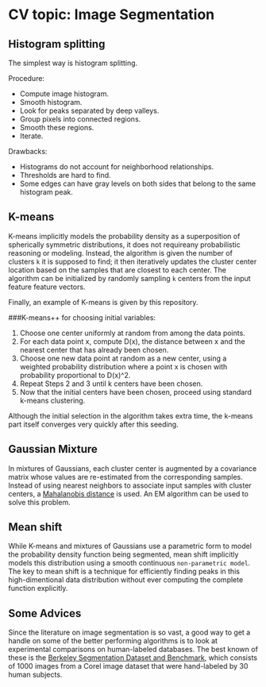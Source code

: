# CV topic: Image Segmentation

## Histogram splitting
The simplest way is histogram splitting. 

Procedure:
- Compute image histogram.
- Smooth histogram.
- Look for peaks separated by deep valleys.
- Group pixels into connected regions.
- Smooth these regions.
- Iterate.

Drawbacks:
- Histograms do not account for neighborhood relationships.
- Thresholds are hard to find.
- Some edges can have gray levels on both sides that belong to the same histogram peak.

## K-means
K-means implicitly models the probability density as a superposition of spherically symmetric distributions, it does not requireany probabilistic reasoning or modeling. Instead, the algorithm is given the number of clusters `k` it is supposed to find; it then iteratively updates the cluster center location based on the samples that are closest to each center. The algorithm can be initialized by randomly sampling `k` centers from the input feature feature vectors. 

Finally, an example of K-means is given by this repository.

###K-means++ for choosing initial variables:

1. Choose one center uniformly at random from among the data points.
2. For each data point x, compute D(x), the distance between x and the nearest center that has already been chosen.
3. Choose one new data point at random as a new center, using a weighted probability distribution where a point x is chosen with probability proportional to D(x)^2.
4. Repeat Steps 2 and 3 until k centers have been chosen.
5. Now that the initial centers have been chosen, proceed using standard k-means clustering.


Although the initial selection in the algorithm takes extra time, the k-means part itself converges very quickly after this seeding.

## Gaussian Mixture
In mixtures of Gaussians, each cluster center is augmented by a covariance matrix whose values are re-estimated from the corresponding samples. Instead of using nearest neighbors to associate input samples with cluster centers, a [Mahalanobis distance](https://en.wikipedia.org/wiki/Mahalanobis_distance) is used. An EM algorithm can be used to solve this problem. 

## Mean shift
While K-means and mixtures of Gaussians use a parametric form to model the probability density function being segmented, mean shift implicitly models this distribution using a smooth continuous `non-parametric model`. The key to mean shift is a technique for efficiently finding peaks in this high-dimentional data distribution without ever computing the complete function explicitly.   

## Some Advices
Since the literature on image segmentation is so vast, a good way to get a handle on some of the better performing algorithms is to look at experimental comparisons on human-labeled databases. The best known of these is the [Berkeley Segmentation Dataset and Benchmark](http://www.eecs.berkeley.edu/Research/Projects/CS/vision/grouping/segbench/), which consists of 1000 images from a Corel image dataset that were hand-labeled by 30 human subjects. 

